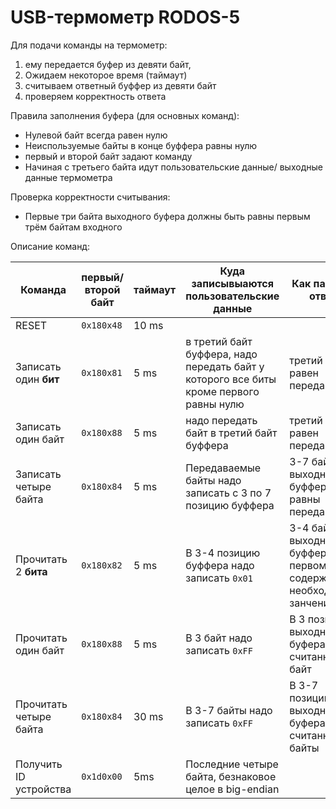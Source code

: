 # USB-термометр RODOS-5

Для подачи команды на термометр:
1. ему передается буфер из девяти байт,
2. Ожидаем некоторое время (таймаут)
3. считываем ответный буффер из девяти байт
4. проверяем корректность ответа

Правила заполнения буфера (для основных команд):

* Нулевой байт всегда равен нулю
* Неиспользуемые байты в конце буффера равны нулю
* первый и второй байт задают команду
* Начиная с третьего байта идут пользовательские данные/ выходные данные термометра

Проверка корректности считывания:

* Первые три байта выходного буфера должны быть равны первым трём байтам входного

Описание команд:

|Команда | первый/второй байт | таймаут | Куда записывыаются пользовательские данные |Как парсить ответ |
|--- |--- |--- | --- | --- |
|RESET |`0x180x48`| 10 ms| 
|Записать один **бит**|`0x180x81`| 5 ms |  в третий байт буффера, надо передать байт у которого все биты кроме первого равны нулю| третий байт равен переданному
|Записать один байт |`0x180x88`| 5 ms |надо передать байт в третий байт буффера| третий байт равен переданному
|Записать четыре байта |`0x180x84`| 5 ms | Передаваемые байты надо записать с 3 по 7 позицию буффера| 3-7 байты выходного буффера равны переданным
|Прочитать 2 **бита**| `0x180x82`| 5 ms | В 3-4 позицию буффера надо записать `0x01`| 3-4 байты выходного буффера в первом бите содержат необходимые занчения
|Прочитать один байт| `0x180x88`| 5 ms | В 3 байт надо записать `0xFF` | В 3 позиции выходного буфера будет считанный байт|
|Прочитать четыре байта| `0x180x84`| 30 ms | В 3-7 байты надо записать `0xFF` | В 3-7 позиции выходного буфера будет считанные байты|
|Получить ID устройства| `0x1d0x00`| 5ms |Последние четыре байта, безнаковое целое в big-endian|
